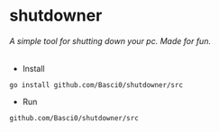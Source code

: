 # shutdowner

###### A simple tool for shutting down your pc. Made for fun.

- Install
```
go install github.com/Basci0/shutdowner/src
```

- Run
```
github.com/Basci0/shutdowner/src
```
